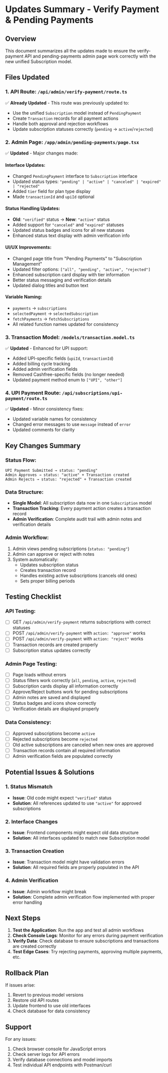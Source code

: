 # Updates Summary - Verify Payment & Pending Payments

## Overview

This document summarizes all the updates made to ensure the verify-payment API and pending-payments admin page work correctly with the new unified Subscription model.

## Files Updated

### 1. **API Route: `/api/admin/verify-payment/route.ts`**

✅ **Already Updated** - This route was previously updated to:

-   Use the unified `Subscription` model instead of `PendingPayment`
-   Create `Transaction` records for all payment actions
-   Handle both approval and rejection workflows
-   Update subscription statuses correctly (`pending` → `active`/`rejected`)

### 2. **Admin Page: `/app/admin/pending-payments/page.tsx`**

✅ **Updated** - Major changes made:

#### Interface Updates:

-   Changed `PendingPayment` interface to `Subscription` interface
-   Updated status types: `"pending" | "active" | "canceled" | "expired" | "rejected"`
-   Added `tier` field for plan type display
-   Made `transactionId` and `upiId` optional

#### Status Handling Updates:

-   **Old**: `"verified"` status → **New**: `"active"` status
-   Added support for `"canceled"` and `"expired"` statuses
-   Updated status badges and icons for all new statuses
-   Enhanced status text display with admin verification info

#### UI/UX Improvements:

-   Changed page title from "Pending Payments" to "Subscription Management"
-   Updated filter options: `["all", "pending", "active", "rejected"]`
-   Enhanced subscription card display with tier information
-   Better status messaging and verification details
-   Updated dialog titles and button text

#### Variable Naming:

-   `payments` → `subscriptions`
-   `selectedPayment` → `selectedSubscription`
-   `fetchPayments` → `fetchSubscriptions`
-   All related function names updated for consistency

### 3. **Transaction Model: `/models/transaction.model.ts`**

✅ **Updated** - Enhanced for UPI support:

-   Added UPI-specific fields (`upiId`, `transactionId`)
-   Added billing cycle tracking
-   Added admin verification fields
-   Removed Cashfree-specific fields (no longer needed)
-   Updated payment method enum to `["UPI", "other"]`

### 4. **UPI Payment Route: `/api/subscriptions/upi-payment/route.ts`**

✅ **Updated** - Minor consistency fixes:

-   Updated variable names for consistency
-   Changed error messages to use `message` instead of `error`
-   Updated comments for clarity

## Key Changes Summary

### Status Flow:

```
UPI Payment Submitted → status: "pending"
Admin Approves → status: "active" + Transaction created
Admin Rejects → status: "rejected" + Transaction created
```

### Data Structure:

-   **Single Model**: All subscription data now in one `Subscription` model
-   **Transaction Tracking**: Every payment action creates a transaction record
-   **Admin Verification**: Complete audit trail with admin notes and verification details

### Admin Workflow:

1. Admin views pending subscriptions (`status: "pending"`)
2. Admin can approve or reject with notes
3. System automatically:
    - Updates subscription status
    - Creates transaction record
    - Handles existing active subscriptions (cancels old ones)
    - Sets proper billing periods

## Testing Checklist

### API Testing:

-   [ ] GET `/api/admin/verify-payment` returns subscriptions with correct statuses
-   [ ] POST `/api/admin/verify-payment` with `action: "approve"` works
-   [ ] POST `/api/admin/verify-payment` with `action: "reject"` works
-   [ ] Transaction records are created properly
-   [ ] Subscription status updates correctly

### Admin Page Testing:

-   [ ] Page loads without errors
-   [ ] Status filters work correctly (`all`, `pending`, `active`, `rejected`)
-   [ ] Subscription cards display all information correctly
-   [ ] Approve/Reject buttons work for pending subscriptions
-   [ ] Admin notes are saved and displayed
-   [ ] Status badges and icons show correctly
-   [ ] Verification details are displayed properly

### Data Consistency:

-   [ ] Approved subscriptions become `active`
-   [ ] Rejected subscriptions become `rejected`
-   [ ] Old active subscriptions are canceled when new ones are approved
-   [ ] Transaction records contain all required information
-   [ ] Admin verification fields are populated correctly

## Potential Issues & Solutions

### 1. **Status Mismatch**

-   **Issue**: Old code might expect `"verified"` status
-   **Solution**: All references updated to use `"active"` for approved subscriptions

### 2. **Interface Changes**

-   **Issue**: Frontend components might expect old data structure
-   **Solution**: All interfaces updated to match new Subscription model

### 3. **Transaction Creation**

-   **Issue**: Transaction model might have validation errors
-   **Solution**: All required fields are properly populated in the API

### 4. **Admin Verification**

-   **Issue**: Admin workflow might break
-   **Solution**: Complete admin verification flow implemented with proper error handling

## Next Steps

1. **Test the Application**: Run the app and test all admin workflows
2. **Check Console Logs**: Monitor for any errors during payment verification
3. **Verify Data**: Check database to ensure subscriptions and transactions are created correctly
4. **Test Edge Cases**: Try rejecting payments, approving multiple payments, etc.

## Rollback Plan

If issues arise:

1. Revert to previous model versions
2. Restore old API routes
3. Update frontend to use old interfaces
4. Check database for data consistency

## Support

For any issues:

1. Check browser console for JavaScript errors
2. Check server logs for API errors
3. Verify database connections and model imports
4. Test individual API endpoints with Postman/curl

